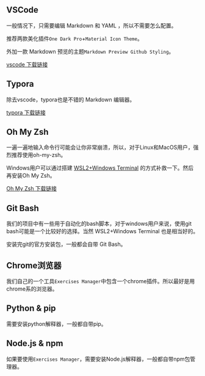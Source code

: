 ## VSCode
一般情况下，只需要编辑 Markdown 和 YAML ，所以不需要怎么配置。

推荐两款美化插件`One Dark Pro`+`Material Icon Theme`。

外加一款 Markdown 预览的主题`Markdown Preview Github Styling`。

[vscode 下载链接](https://code.visualstudio.com/)

## Typora
除去vscode，typora也是不错的 Markdown 编辑器。

[typora 下载链接](https://typora.io/)

## Oh My Zsh
一遍一遍地输入命令行可能会让你非常崩溃，所以，对于Linux和MacOS用户，强烈推荐使用oh-my-zsh。

Windows用户可以通过搭建 [WSL2+Windows Terminal](https://www.sitepoint.com/wsl2-windows-terminal/) 的方式补救一下。然后再安装Oh My Zsh。

[Oh My Zsh 下载链接](https://ohmyz.sh/)

## Git Bash

我们的项目中有一些用于自动化的bash脚本，对于windows用户来说，使用git bash可能是一个比较好的选择。当然 WSL2+Windows Terminal 也是相当好的。

安装完git的官方安装包，一般都会自带 Git Bash。

## Chrome浏览器

我们自己的一个工具`Exercises Manager`中包含一个chrome插件。所以最好是用chrome系的浏览器。

## Python & pip

需要安装python解释器，一般都自带pip。

## Node.js & npm

如果要使用`Exercises Manager`，需要安装Node.js解释器，一般都自带npm包管理器。

